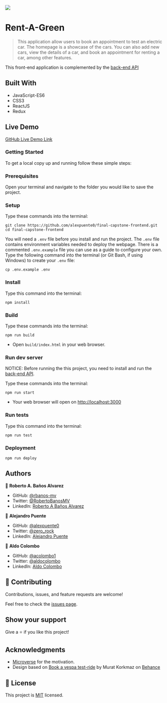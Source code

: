 ![](https://img.shields.io/badge/Microverse-blueviolet)

# Rent-A-Green

> This application allow users to book an appointment to test an electric car. The homepage is a showcase of the cars. You can also add new cars, view the details of a car, and book an appointment for renting a car, among other features.

This front-end application is complemented by the [back-end API](https://github.com/acolombo1/final-capstone-back-end)

## Built With

- JavaScript-ES6
- CSS3
- ReactJS
- Redux

## Live Demo

[GitHub Live Demo Link](https://alexpuente0.github.io/final-capstone-frontend/)

### Getting Started

To get a local copy up and running follow these simple steps:

### Prerequisites

Open your terminal and navigate to the folder you would like to save the project.

### Setup

Type these commands into the terminal:

```
git clone https://github.com/alexpuente0/final-capstone-frontend.git
cd final-capstone-frontend
```

You will need a `.env` file before you install and run the project. The `.env` file contains environment variables needed to deploy the webpage. There is a commented `.env.example` file you can use as a guide to configure your own. Type the following command into the terminal (or Git Bash, if using Windows) to create your `.env` file:

```
cp .env.example .env
```

### Install

Type this command into the terminal:

```
npm install
```

### Build

Type these commands into the terminal:

```
npm run build
```

- Open `build/index.html` in your web browser.

### Run dev server

NOTICE: Before running the this project, you need to install and run the [back-end API](https://github.com/acolombo1/final-capstone-back-end).

Type these commands into the terminal:

```
npm run start
```

- Your web browser will open on [http://localhost:3000](http://localhost:3000)

### Run tests

Type this command into the terminal:

```
npm run test
```

### Deployment

```
npm run deploy
```

## Authors

👤 **Roberto A. Baños Alvarez**

- GitHub: [@rbanos-mv](https://github.com/rbanos-mv)
- Twitter: [@RobertoBanosMV](https://twitter.com/RobertoBanosMV)
- LinkedIn: [Roberto A Baños Alvarez](https://linkedin.com/in/roberto-a-baños-alvarez-500766234)

👤 **Alejandro Puente**

- GitHub: [@alexpuente0](https://github.com/alexpuente0)
- Twitter: [@zero_rock](https://twitter.com/zero_rock)
- LinkedIn: [Alejandro Puente](https://www.linkedin.com/in/alex-puente-farias/)

👤 **Aldo Colombo**

- GitHub: [@acolombo1](https://github.com/acolombo1)
- Twitter: [@aldocolombo](https://twitter.com/aldocolombo)
- LinkedIn: [Aldo Colombo](https://www.linkedin.com/in/aldo-colombo-2156009)

## 🤝 Contributing

Contributions, issues, and feature requests are welcome!

Feel free to check the [issues page](../../issues/).

## Show your support

Give a ⭐️ if you like this project!

## Acknowledgments

- [Microverse](https://www.microverse.org/) for the motivation.
- Design based on [Book a vespa test-ride](https://www.behance.net/gallery/26425031/Vespa-Responsive-Redesign/modules/173005583) by Murat Korkmaz on [Behance](https://www.behance.net/)

## 📝 License

This project is [MIT](./MIT.md) licensed.

